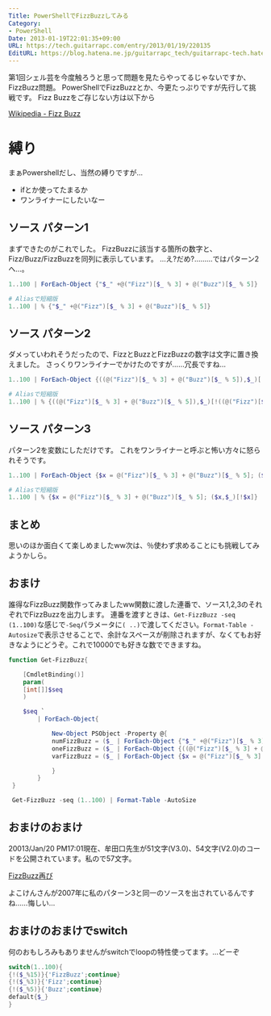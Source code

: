 ```yaml
---
Title: PowerShellでFizzBuzzしてみる
Category:
- PowerShell
Date: 2013-01-19T22:01:35+09:00
URL: https://tech.guitarrapc.com/entry/2013/01/19/220135
EditURL: https://blog.hatena.ne.jp/guitarrapc_tech/guitarrapc-tech.hatenablog.com/atom/entry/6802418398340376748
---
```


<!--
Date: 2013-01-19T22:01:35+09:00
URL: https://tech.guitarrapc.com/entry/2013/01/19/220135
-->

第1回シェル芸を今度触ろうと思って問題を見たらやってるじゃないですか、FizzBuzz問題。
PowerShellでFizzBuzzとか、今更たっぷりですが先行して挑戦です。 Fizz Buzzをご存じない方は以下から

[Wikipedia - Fizz Buzz](http://ja.wikipedia.org/wiki/Fizz_Buzz)

# 縛り

まぁPowershellだし、当然の縛りですが…

- ifとか使ってたまるか
- ワンライナーにしたいなー

## ソース パターン1

まずできたのがこれでした。 FizzBuzzに該当する箇所の数字と、Fizz/Buzz/FizzBuzzを同列に表示しています。 …え?だめ?………ではパターン2へ…。

```ps1
1..100 | ForEach-Object {"$_" +@("Fizz")[$_ % 3] + @("Buzz")[$_ % 5]}

# Aliasで短縮版
1..100 | % {"$_" +@("Fizz")[$_ % 3] + @("Buzz")[$_ % 5]}
```

## ソース パターン2

ダメっていわれそうだったので、FizzとBuzzとFizzBuzzの数字は文字に置き換えました。 さっくりワンライナーでかけたのですが……冗長ですね…

```ps1
1..100 | ForEach-Object {((@("Fizz")[$_ % 3] + @("Buzz")[$_ % 5]),$_)[!((@("Fizz")[$_ % 3] + @("Buzz")[$_ % 5]))]}

# Aliasで短縮版
1..100 | % {((@("Fizz")[$_ % 3] + @("Buzz")[$_ % 5]),$_)[!((@("Fizz")[$_ % 3] + @("Buzz")[$_ % 5]))]}
```

## ソース パターン3

パターン2を変数にしただけです。 これをワンライナーと呼ぶと怖い方々に怒られそうです。

```ps1
1..100 | ForEach-Object {$x = @("Fizz")[$_ % 3] + @("Buzz")[$_ % 5]; ($x,$_)[!$x]}

# Aliasで短縮版
1..100 | % {$x = @("Fizz")[$_ % 3] + @("Buzz")[$_ % 5]; ($x,$_)[!$x]}
```

## まとめ

思いのほか面白くて楽しめましたww次は、％使わず求めることにも挑戦してみようかしら。

## おまけ

誰得なFizzBuzz関数作ってみましたww関数に渡した連番で、ソース1,2,3のそれぞれでFizzBuzzを出力します。 連番を渡すときは、`Get-FizzBuzz -seq (1..100)`な感じで`-Seq`パラメータに`( ..)`で渡してください。`Format-Table -Autosize`で表示させることで、余計なスペースが削除されますが、なくてもお好きなようにどうぞ。これで10000でも好きな数でできますね。

```ps1
function Get-FizzBuzz{

    [CmdletBinding()]
    param(
    [int[]]$seq
    )

    $seq `
        | ForEach-Object{

            New-Object PSObject -Property @{
            numFizzBuzz = ($_ | ForEach-Object {"$_" +@("Fizz")[$_ % 3] + @("Buzz")[$_ % 5]})
            oneFizzBuzz = ($_ | ForEach-Object {((@("Fizz")[$_ % 3] + @("Buzz")[$_ % 5]),$_)[!((@("Fizz")[$_ % 3] + @("Buzz")[$_ % 5]))]})
            varFizzBuzz = ($_ | ForEach-Object {$x = @("Fizz")[$_ % 3] + @("Buzz")[$_ % 5]; ($x,$_)[!$x]})

            }
        }
 }

 Get-FizzBuzz -seq (1..100) | Format-Table -AutoSize
```

## おまけのおまけ

20013/Jan/20 PM17:01現在、牟田口先生が51文字(V3.0)、54文字(V2.0)のコードを公開されています。私ので57文字。

[FizzBuzz再び](http://winscript.jp/powershell/259)

よこけんさんが2007年に私のパターン3と同一のソースを出されているんですね……悔しい…

## おまけのおまけでswitch

何のおもしろみもありませんがswitchでloopの特性使ってます。…どーぞ

```ps1
switch(1..100){
{!($_%15)}{'FizzBuzz';continue}
{!($_%3)}{'Fizz';continue}
{!($_%5)}{'Buzz';continue}
default{$_}
}
```

